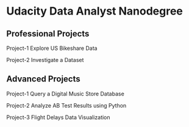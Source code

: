 # Udacity Data Analyst Nanodegree

## Professional Projects

Project-1 Explore US Bikeshare Data

Project-2 Investigate a Dataset

## Advanced Projects

Project-1 Query a Digital Music Store Database

Project-2 Analyze AB Test Results using Python

Project-3 Flight Delays Data Visualization
